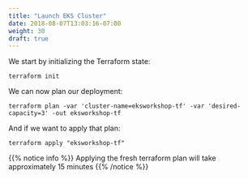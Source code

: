 ```yaml
---
title: "Launch EKS Cluster"
date: 2018-08-07T13:03:16-07:00
weight: 30
draft: true
---
```


We start by initializing the Terraform state:
```
terraform init
```

We can now plan our deployment:
```
terraform plan -var 'cluster-name=eksworkshop-tf' -var 'desired-capacity=3' -out eksworkshop-tf
```

And if we want to apply that plan:
```
terraform apply "eksworkshop-tf"
```
{{% notice info %}}
Applying the fresh terraform plan will take approximately 15 minutes
{{% /notice %}}
